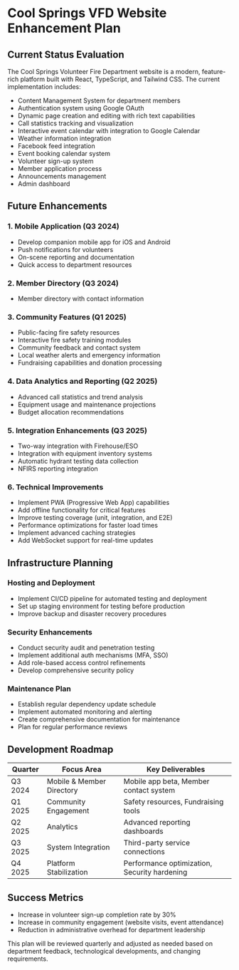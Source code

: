 # Cool Springs VFD Website Enhancement Plan

## Current Status Evaluation

The Cool Springs Volunteer Fire Department website is a modern, feature-rich platform built with React, TypeScript, and Tailwind CSS. The current implementation includes:

- Content Management System for department members
- Authentication system using Google OAuth
- Dynamic page creation and editing with rich text capabilities
- Call statistics tracking and visualization
- Interactive event calendar with integration to Google Calendar
- Weather information integration
- Facebook feed integration
- Event booking calendar system
- Volunteer sign-up system
- Member application process
- Announcements management
- Admin dashboard

## Future Enhancements

### 1. Mobile Application (Q3 2024)
- Develop companion mobile app for iOS and Android
- Push notifications for volunteers
- On-scene reporting and documentation
- Quick access to department resources

### 2. Member Directory (Q3 2024)
- Member directory with contact information

### 3. Community Features (Q1 2025)
- Public-facing fire safety resources
- Interactive fire safety training modules
- Community feedback and contact system
- Local weather alerts and emergency information
- Fundraising capabilities and donation processing

### 4. Data Analytics and Reporting (Q2 2025)
- Advanced call statistics and trend analysis
- Equipment usage and maintenance projections
- Budget allocation recommendations

### 5. Integration Enhancements (Q3 2025)
- Two-way integration with Firehouse/ESO
- Integration with equipment inventory systems
- Automatic hydrant testing data collection
- NFIRS reporting integration

### 6. Technical Improvements
- Implement PWA (Progressive Web App) capabilities
- Add offline functionality for critical features
- Improve testing coverage (unit, integration, and E2E)
- Performance optimizations for faster load times
- Implement advanced caching strategies
- Add WebSocket support for real-time updates

## Infrastructure Planning

### Hosting and Deployment
- Implement CI/CD pipeline for automated testing and deployment
- Set up staging environment for testing before production
- Improve backup and disaster recovery procedures

### Security Enhancements
- Conduct security audit and penetration testing
- Implement additional auth mechanisms (MFA, SSO)
- Add role-based access control refinements
- Develop comprehensive security policy

### Maintenance Plan
- Establish regular dependency update schedule
- Implement automated monitoring and alerting
- Create comprehensive documentation for maintenance
- Plan for regular performance reviews

## Development Roadmap

| Quarter | Focus Area | Key Deliverables |
|---------|------------|------------------|
| Q3 2024 | Mobile & Member Directory | Mobile app beta, Member contact system |
| Q1 2025 | Community Engagement | Safety resources, Fundraising tools |
| Q2 2025 | Analytics | Advanced reporting dashboards |
| Q3 2025 | System Integration | Third-party service connections |
| Q4 2025 | Platform Stabilization | Performance optimization, Security hardening |

## Success Metrics

- Increase in volunteer sign-up completion rate by 30%
- Increase in community engagement (website visits, event attendance)
- Reduction in administrative overhead for department leadership

This plan will be reviewed quarterly and adjusted as needed based on department feedback, technological developments, and changing requirements. 